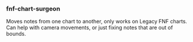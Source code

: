 ### fnf-chart-surgeon
Moves notes from one chart to another, only works on Legacy FNF charts.
Can help with camera movements, or just fixing notes that are out of bounds.
